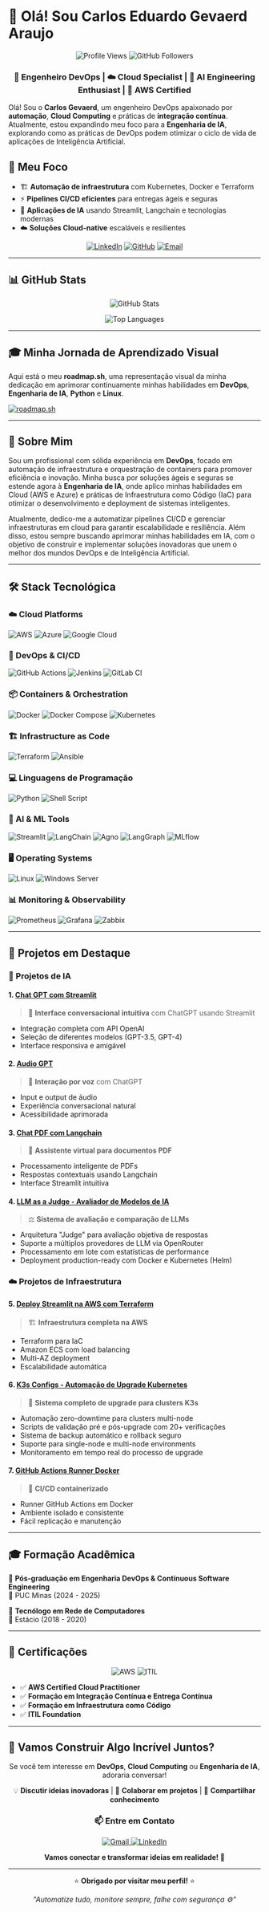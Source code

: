 # 👋 Olá! Sou Carlos Eduardo Gevaerd Araujo

<div align="center">

![Profile Views](https://komarev.com/ghpvc/?username=cadugevaerd&color=blue&style=flat-square)
![GitHub Followers](https://img.shields.io/github/followers/cadugevaerd?style=social)

### 🚀 Engenheiro DevOps | ☁️ Cloud Specialist | 🤖 AI Engineering Enthusiast | 📜 AWS Certified

</div>

Olá! Sou o **Carlos Gevaerd**, um engenheiro DevOps apaixonado por **automação**, **Cloud Computing** e práticas de **integração contínua**. Atualmente, estou expandindo meu foco para a **Engenharia de IA**, explorando como as práticas de DevOps podem otimizar o ciclo de vida de aplicações de Inteligência Artificial.

## 🎯 Meu Foco

- 🏗️ **Automação de infraestrutura** com Kubernetes, Docker e Terraform
- ⚡ **Pipelines CI/CD eficientes** para entregas ágeis e seguras
- 🤖 **Aplicações de IA** usando Streamlit, Langchain e tecnologias modernas
- ☁️ **Soluções Cloud-native** escaláveis e resilientes

<div align="center">

[![LinkedIn](https://img.shields.io/badge/LinkedIn-0077B5?style=for-the-badge&logo=linkedin&logoColor=white)](https://www.linkedin.com/in/carlos-gevaerd-araujo)
[![GitHub](https://img.shields.io/badge/GitHub-100000?style=for-the-badge&logo=github&logoColor=white)](https://github.com/cadugevaerd)
[![Email](https://img.shields.io/badge/Gmail-D14836?style=for-the-badge&logo=gmail&logoColor=white)](mailto:cadu.gevaerd@gmail.com)

</div>

---

## 📊 GitHub Stats

<div align="center">

![GitHub Stats](https://github-readme-stats.vercel.app/api?username=cadugevaerd&show_icons=true&theme=tokyonight&hide_border=true&count_private=true)

![Top Languages](https://github-readme-stats.vercel.app/api/top-langs/?username=cadugevaerd&layout=compact&theme=tokyonight&hide_border=true)

</div>

---

## 🎓 Minha Jornada de Aprendizado Visual

Aqui está o meu **roadmap.sh**, uma representação visual da minha dedicação em aprimorar continuamente minhas habilidades em **DevOps**, **Engenharia de IA**, **Python** e **Linux**. 

[![roadmap.sh](https://roadmap.sh/card/tall/64d04f210d755ccbebe4d1a3?variant=dark&roadmaps=devops%2Cai-engineer%2Cpython%2Clinux)](https://roadmap.sh)

---

## 🚀 Sobre Mim

Sou um profissional com sólida experiência em **DevOps**, focado em automação de infraestrutura e orquestração de containers para promover eficiência e inovação. Minha busca por soluções ágeis e seguras se estende agora à **Engenharia de IA**, onde aplico minhas habilidades em Cloud (AWS e Azure) e práticas de Infraestrutura como Código (IaC) para otimizar o desenvolvimento e deployment de sistemas inteligentes.

Atualmente, dedico-me a automatizar pipelines CI/CD e gerenciar infraestruturas em cloud para garantir escalabilidade e resiliência. Além disso, estou sempre buscando aprimorar minhas habilidades em IA, com o objetivo de construir e implementar soluções inovadoras que unem o melhor dos mundos DevOps e de Inteligência Artificial.

---

## 🛠️ Stack Tecnológica

### ☁️ Cloud Platforms
![AWS](https://img.shields.io/badge/AWS-%23FF9900.svg?style=for-the-badge&logo=amazon-aws&logoColor=white)
![Azure](https://img.shields.io/badge/azure-%230072C6.svg?style=for-the-badge&logo=microsoftazure&logoColor=white)
![Google Cloud](https://img.shields.io/badge/GoogleCloud-%234285F4.svg?style=for-the-badge&logo=google-cloud&logoColor=white)

### 🔄 DevOps & CI/CD
![GitHub Actions](https://img.shields.io/badge/github%20actions-%232671E5.svg?style=for-the-badge&logo=githubactions&logoColor=white)
![Jenkins](https://img.shields.io/badge/jenkins-%232C5263.svg?style=for-the-badge&logo=jenkins&logoColor=white)
![GitLab CI](https://img.shields.io/badge/gitlab%20ci-%23181717.svg?style=for-the-badge&logo=gitlab&logoColor=white)

### 📦 Containers & Orchestration
![Docker](https://img.shields.io/badge/docker-%230db7ed.svg?style=for-the-badge&logo=docker&logoColor=white)
![Docker Compose](https://img.shields.io/badge/docker--compose-%232496ED.svg?style=for-the-badge&logo=docker&logoColor=white)
![Kubernetes](https://img.shields.io/badge/kubernetes-%23326ce5.svg?style=for-the-badge&logo=kubernetes&logoColor=white)

### 🏗️ Infrastructure as Code
![Terraform](https://img.shields.io/badge/terraform-%235835CC.svg?style=for-the-badge&logo=terraform&logoColor=white)
![Ansible](https://img.shields.io/badge/ansible-%231A1918.svg?style=for-the-badge&logo=ansible&logoColor=white)

### 💻 Linguagens de Programação
![Python](https://img.shields.io/badge/python-3670A0?style=for-the-badge&logo=python&logoColor=ffdd54)
![Shell Script](https://img.shields.io/badge/shell_script-%23121011.svg?style=for-the-badge&logo=gnu-bash&logoColor=white)

### 🤖 AI & ML Tools
![Streamlit](https://img.shields.io/badge/Streamlit-%23FE4B4B.svg?style=for-the-badge&logo=streamlit&logoColor=white)
![LangChain](https://img.shields.io/badge/🦜%20LangChain-121212?style=for-the-badge)
![Agno](https://img.shields.io/badge/🔮%20Agno-6366F1?style=for-the-badge&logoColor=white)
![LangGraph](https://img.shields.io/badge/🕸️%20LangGraph-10B981?style=for-the-badge&logoColor=white)
![MLflow](https://img.shields.io/badge/mlflow-%23d9ead3.svg?style=for-the-badge&logo=numpy&logoColor=blue)

### 🖥️ Operating Systems
![Linux](https://img.shields.io/badge/Linux-FCC624?style=for-the-badge&logo=linux&logoColor=black)
![Windows Server](https://img.shields.io/badge/Windows%20Server-0078D4?style=for-the-badge&logo=windows&logoColor=white)

### 📊 Monitoring & Observability
![Prometheus](https://img.shields.io/badge/Prometheus-E6522C?style=for-the-badge&logo=Prometheus&logoColor=white)
![Grafana](https://img.shields.io/badge/grafana-%23F46800.svg?style=for-the-badge&logo=grafana&logoColor=white)
![Zabbix](https://img.shields.io/badge/Zabbix-CC2936?style=for-the-badge&logo=zabbix&logoColor=white)

---

## 🌟 Projetos em Destaque

### 🤖 Projetos de IA

#### 1. **[Chat GPT com Streamlit](https://github.com/cadugevaerd/chat_gpt_streamlit)**
> 💬 **Interface conversacional intuitiva** com ChatGPT usando Streamlit
- Integração completa com API OpenAI
- Seleção de diferentes modelos (GPT-3.5, GPT-4)
- Interface responsiva e amigável

#### 2. **[Audio GPT](https://github.com/cadugevaerd/audio_gpt)**
> 🎤 **Interação por voz** com ChatGPT
- Input e output de áudio
- Experiência conversacional natural
- Acessibilidade aprimorada

#### 3. **[Chat PDF com Langchain](https://github.com/cadugevaerd/chat_pdf)**
> 📄 **Assistente virtual para documentos PDF**
- Processamento inteligente de PDFs
- Respostas contextuais usando Langchain
- Interface Streamlit intuitiva

#### 4. **[LLM as a Judge - Avaliador de Modelos de IA](https://github.com/cadugevaerd/llm-as-a-judge-api)**
> ⚖️ **Sistema de avaliação e comparação de LLMs**
- Arquitetura "Judge" para avaliação objetiva de respostas
- Suporte a múltiplos provedores de LLM via OpenRouter
- Processamento em lote com estatísticas de performance
- Deployment production-ready com Docker e Kubernetes (Helm)

### ☁️ Projetos de Infraestrutura

#### 5. **[Deploy Streamlit na AWS com Terraform](https://github.com/cadugevaerd/terraform_fifa2023_balance)**
> 🏗️ **Infraestrutura completa na AWS**
- Terraform para IaC
- Amazon ECS com load balancing
- Multi-AZ deployment
- Escalabilidade automática

#### 6. **[K3s Configs - Automação de Upgrade Kubernetes](https://github.com/cadugevaerd/k3s-configs)**
> 🚀 **Sistema completo de upgrade para clusters K3s**
- Automação zero-downtime para clusters multi-node
- Scripts de validação pré e pós-upgrade com 20+ verificações
- Sistema de backup automático e rollback seguro
- Suporte para single-node e multi-node environments
- Monitoramento em tempo real do processo de upgrade

#### 7. **[GitHub Actions Runner Docker](https://github.com/cadugevaerd/runner-github)**
> 🔄 **CI/CD containerizado**
- Runner GitHub Actions em Docker
- Ambiente isolado e consistente
- Fácil replicação e manutenção

---

## 🎓 Formação Acadêmica

🎯 **Pós-graduação em Engenharia DevOps & Continuous Software Engineering**  
📍 PUC Minas (2024 - 2025)

🎯 **Tecnólogo em Rede de Computadores**  
📍 Estácio (2018 - 2020)

---

## 🏅 Certificações

<div align="center">

![AWS](https://img.shields.io/badge/AWS%20Certified-Cloud%20Practitioner-FF9900?style=for-the-badge&logo=amazon-aws&logoColor=white)
![ITIL](https://img.shields.io/badge/ITIL-Foundation-purple?style=for-the-badge)

</div>

- ✅ **AWS Certified Cloud Practitioner**
- ✅ **Formação em Integração Contínua e Entrega Contínua**
- ✅ **Formação em Infraestrutura como Código**
- ✅ **ITIL Foundation**

---

## 🤝 Vamos Construir Algo Incrível Juntos?

<div align="center">

Se você tem interesse em **DevOps**, **Cloud Computing** ou **Engenharia de IA**, adoraria conversar!

💡 **Discutir ideias inovadoras** | 🚀 **Colaborar em projetos** | 🎯 **Compartilhar conhecimento**

### 📫 Entre em Contato

<a href="mailto:cadu.gevaerd@gmail.com">
  <img src="https://img.shields.io/badge/Gmail-D14836?style=for-the-badge&logo=gmail&logoColor=white" alt="Gmail"/>
</a>
<a href="https://www.linkedin.com/in/carlos-gevaerd-araujo/">
  <img src="https://img.shields.io/badge/LinkedIn-0077B5?style=for-the-badge&logo=linkedin&logoColor=white" alt="LinkedIn"/>
</a>

**Vamos conectar e transformar ideias em realidade! 🚀**

</div>

---

<div align="center">

⭐ **Obrigado por visitar meu perfil!** ⭐

*"Automatize tudo, monitore sempre, falhe com segurança ⚙️"*

</div>